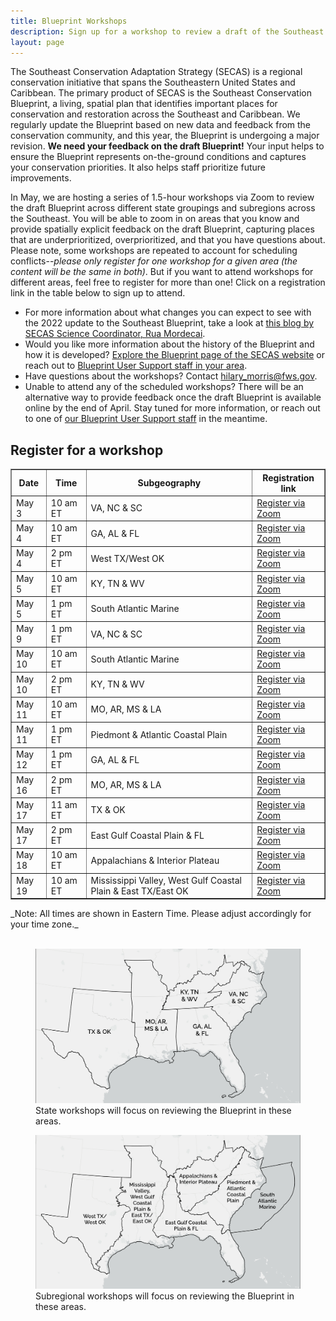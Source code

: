 ```yaml
---
title: Blueprint Workshops
description: Sign up for a workshop to review a draft of the Southeast Conservation Blueprint.
layout: page
---
```

The Southeast Conservation Adaptation Strategy (SECAS) is a regional conservation initiative that spans the Southeastern United States and Caribbean. The primary product of SECAS is the Southeast Conservation Blueprint, a living, spatial plan that identifies important places for conservation and restoration across the Southeast and Caribbean. We regularly update the Blueprint based on new data and feedback from the conservation community, and this year, the Blueprint is undergoing a major revision. <b>We need your feedback on the draft Blueprint!</b> Your input helps to ensure the Blueprint represents on-the-ground conditions and captures your conservation priorities. It also helps staff prioritize future improvements.

In May, we are hosting a series of 1.5-hour workshops via Zoom to review the draft Blueprint across different state groupings and subregions across the Southeast. You will be able to zoom in on areas that you know and provide spatially explicit feedback on the draft Blueprint, capturing places that are underprioritized, overprioritized, and that you have questions about. Please note, some workshops are repeated to account for scheduling conflicts--_please only register for one workshop for a given area (the content will be the same in both)_. But if you want to attend workshops for different areas, feel free to register for more than one! Click on a registration link in the table below to sign up to attend.

<ul>
  <li>For more information about what changes you can expect to see with the 2022 update to the Southeast Blueprint, take a look at <a href="https://secassoutheast.org/2021/07/30/Progress-toward-a-more-consistent-Southeast-Blueprint-in-2022.html">this blog by SECAS Science Coordinator, Rua Mordecai</a>.</li>
  <li>Would you like more information about the history of the Blueprint and how it is developed? <a href="http://secassoutheast.org/blueprint">Explore the Blueprint page of the SECAS website</a> or reach out to <a href="http://secassoutheast.org/staff">Blueprint User Support staff in your area</a>.</li>
  <li>Have questions about the workshops? Contact <a href="mailto:hilary_morris@fws.gov">hilary_morris@fws.gov</a>.</li>
  <li>Unable to attend any of the scheduled workshops? There will be an alternative way to provide feedback once the draft Blueprint is available online by the end of April. Stay tuned for more information, or reach out to one of <a href="http://secassoutheast.org/staff">our Blueprint User Support staff</a> in the meantime.</li>
  </ul>
  

<h2>Register for a workshop</h2>

<table border="1" table cellpadding="7">
  <tr>
    <th>Date</th>
    <th>Time</th>
    <th>Subgeography</th>
    <th>Registration link</th>
  </tr>
   <tr>
     <td>May 3</td>
     <td>10 am ET</td>
     <td>VA, NC & SC</td>
     <td><a href="https://doitalent.zoomgov.com/meeting/register/vJIsf-qgqjsoEuic8ui6-U8FlN6tOfLSC3I">Register via Zoom</a></td>
  </tr>
   <tr>
     <td>May 4</td>
     <td>10 am ET</td>
     <td>GA, AL & FL</td>
     <td><a href="https://doitalent.zoomgov.com/meeting/register/vJItdO-uqDgsEhrcr2OQvjbz0Yid28_8LkI">Register via Zoom</a></td>
  </tr>
   <tr>
     <td>May 4</td>
     <td>2 pm ET</td>
     <td>West TX/West OK</td>
     <td><a href="https://doitalent.zoomgov.com/meeting/register/vJIsc-qrrT0tHSwz_dnHLJFvh-a3oREO-Bo">Register via Zoom</a></td>
  </tr>
   <tr>
     <td>May 5</td>
     <td>10 am ET</td>
     <td>KY, TN & WV</td>
     <td><a href="https://doitalent.zoomgov.com/meeting/register/vJIsfuyoqT0rHfuLIhec0pondaPGIaS5DB8">Register via Zoom</a></td>
  </tr>
   <tr>
     <td>May 5</td>
     <td>1 pm ET</td>
     <td>South Atlantic Marine</td>
     <td><a href="https://doitalent.zoomgov.com/meeting/register/vJIsd-yvrzwvGchUUuEk7w7pzATmY4hV2_w">Register via Zoom</a></td>
  </tr>
    <tr>
     <td>May 9</td>
     <td>1 pm ET</td>
     <td>VA, NC & SC</td>
     <td><a href="https://doitalent.zoomgov.com/meeting/register/vJIsduutrz0oGDZc2m8GklLrqq5iJfSpXUk">Register via Zoom</a></td>
  </tr>
   <tr>
     <td>May 10</td>
     <td>10 am ET</td>
     <td>South Atlantic Marine</td>
     <td><a href="https://doitalent.zoomgov.com/meeting/register/vJItcOupqTgrGBbDL4gdQtwvCGu75JBe3iM">Register via Zoom</a></td>
  </tr>
    <tr>
     <td>May 10</td>
     <td>2 pm ET</td>
     <td>KY, TN & WV</td>
     <td><a href="https://doitalent.zoomgov.com/meeting/register/vJIsce6gqj4vGbmdwwL0jIPIMvZKR0y7fGU">Register via Zoom</a></td>
  </tr>
      <tr>
     <td>May 11</td>
     <td>10 am ET</td>
     <td>MO, AR, MS & LA</td>
     <td><a href="https://doitalent.zoomgov.com/meeting/register/vJIsduuhrTksHfMG4_rZkxgVu8VHw3YThqw">Register via Zoom</a></td>
  </tr>
   <tr>
     <td>May 11</td>
     <td>1 pm ET</td>
     <td>Piedmont & Atlantic Coastal Plain</td>
     <td><a href="https://doitalent.zoomgov.com/meeting/register/vJIsc-utpzMjHBNjy_Y9oWtBYcgWFfZpMPU">Register via Zoom</a></td>
  </tr>
   <tr>
     <td>May 12</td>
     <td>1 pm ET</td>
     <td>GA, AL & FL</td>
     <td><a href="https://doitalent.zoomgov.com/meeting/register/vJIsc-iqqzoiGh6_uPfibPTISXeBIW_Rq04">Register via Zoom</a></td>
  </tr>
   <tr>
     <td>May 16</td>
     <td>2 pm ET</td>
     <td>MO, AR, MS & LA</td>
     <td><a href="https://doitalent.zoomgov.com/meeting/register/vJItcemvqjkrHT5LWREUW4KjBK-QIztTFes">Register via Zoom</a></td>
  </tr>
    <tr>
     <td>May 17</td>
     <td>11 am ET</td>
     <td>TX & OK</td>
     <td><a href="https://doitalent.zoomgov.com/meeting/register/vJIscOCgrT4uHsIrMcgtEt-3lPfuL4PvaYA">Register via Zoom</a></td>
  </tr>
  <tr>
     <td>May 17</td>
     <td>2 pm ET</td>
     <td>East Gulf Coastal Plain & FL</td>
     <td><a href="https://doitalent.zoomgov.com/meeting/register/vJIsdu6hrDgrEgf5Du3LkeXO29Hb6-DBm4k">Register via Zoom</a></td>
  </tr>
    <tr>
     <td>May 18</td>
     <td>10 am ET</td>
     <td>Appalachians & Interior Plateau</td>
     <td><a href="https://doitalent.zoomgov.com/meeting/register/vJIsceurrzIqGKK_R3XqGipwtl_mqZISjg8">Register via Zoom</a></td>
  </tr>
   <tr>
     <td>May 19</td>
     <td>10 am ET</td>
     <td>Mississippi Valley, West Gulf Coastal Plain & East TX/East OK</td>
     <td><a href="https://doitalent.zoomgov.com/meeting/register/vJItf-GhqD0qGx2At549x8h-fnUfNo9wLzs">Register via Zoom</a></td>
  </tr>
 </table>
 _Note: All times are shown in Eastern Time. Please adjust accordingly for your time zone._
  <br>
  <br>
<figure>
  <img src="./images/StateWorkshopMap_crop.png" alt="A map depicting the area covered by each state workshop"/>
  <figcaption>State workshops will focus on reviewing the Blueprint in these areas.</figcaption>
</figure>
<figure>
  <img src="./images/SubregionWorkshopMap_crop.png" alt="A map depicting the area covered by each subregional workshop"/>
  <figcaption>Subregional workshops will focus on reviewing the Blueprint in these areas.</figcaption>
</figure>
